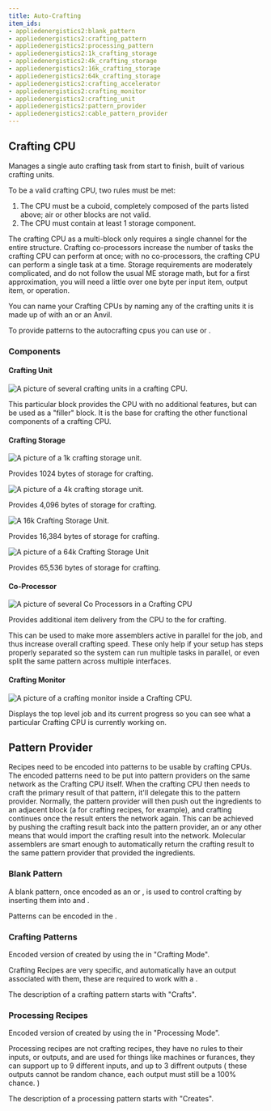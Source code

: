 ```yaml
---
title: Auto-Crafting
item_ids:
- appliedenergistics2:blank_pattern
- appliedenergistics2:crafting_pattern
- appliedenergistics2:processing_pattern
- appliedenergistics2:1k_crafting_storage
- appliedenergistics2:4k_crafting_storage
- appliedenergistics2:16k_crafting_storage
- appliedenergistics2:64k_crafting_storage
- appliedenergistics2:crafting_accelerator
- appliedenergistics2:crafting_monitor
- appliedenergistics2:crafting_unit
- appliedenergistics2:pattern_provider
- appliedenergistics2:cable_pattern_provider
---
```


## Crafting CPU

Manages a single auto crafting task from start to finish, built of various crafting units.

To be a valid crafting CPU, two rules must be met:

1. The CPU must be a cuboid, completely composed of the parts listed above; air or other blocks are not valid.
2. The CPU must contain at least 1 storage component.

The crafting CPU as a multi-block only requires a single channel for the
entire structure. Crafting co-processors increase the number of tasks the
crafting CPU can perform at once; with no co-processors, the crafting CPU can
perform a single task at a time. Storage requirements are moderately
complicated, and do not follow the usual ME storage math, but for a first
approximation, you will need a little over one byte per input item, output
item, or operation.

You can name your Crafting CPUs by naming any of the crafting units it is made up of with 
an <ItemLink id="appliedenergistics2:inscriber"/> or an Anvil.

To provide patterns to the autocrafting cpus you can use <ItemLink id="appliedenergistics2:item_interface"/> 
or <ItemLink id="appliedenergistics2:item_level_emitter"/>.

### Components

#### Crafting Unit

![A picture of several crafting units in a crafting CPU.](../../public/assets/large/craftingunit.png)

This particular block provides the CPU with no additional features, but can be used as a "filler" block.
It is the base for crafting the other functional components of a crafting CPU.

#### Crafting Storage

![A picture of a 1k crafting storage unit.](../../public/assets/large/crafting1k.png)

Provides 1024 bytes of storage for crafting.

<RecipeFor id="appliedenergistics2:1k_crafting_storage"/>

![A picture of a 4k crafting storage unit.](../../public/assets/large/crafting4k.png)

Provides 4,096 bytes of storage for crafting.

<RecipeFor id="appliedenergistics2:4k_crafting_storage"/>

![A 16k Crafting Storage Unit.](../../public/assets/large/crafting16k.png)

Provides 16,384 bytes of storage for crafting.

<RecipeFor id="appliedenergistics2:16k_crafting_storage"/>

![A picture of a 64k Crafting Storage Unit](../../public/assets/large/crafting64k.png)

Provides 65,536 bytes of storage for crafting.

<RecipeFor id="appliedenergistics2:64k_crafting_storage"/>

#### Co-Processor

![A picture of several Co Processors in a Crafting CPU](../../public/assets/large/craftingco.png)

Provides additional item delivery from the CPU to the <ItemLink id="appliedenergistics2:pattern_provider"/> for
crafting.

This can be used to make more assemblers active in parallel for the job, and
thus increase overall crafting speed. These only help if your setup has steps
properly separated so the system can run multiple tasks in parallel, or even
split the same pattern across multiple interfaces.

<RecipeFor id="appliedenergistics2:crafting_accelerator"/>

#### Crafting Monitor

![A picture of a crafting monitor inside a Crafting CPU.](../../public/assets/large/craftingmonitor.png)

Displays the top level job and its current progress so you can see what a particular Crafting CPU is currently
working on.

<RecipeFor id="appliedenergistics2:crafting_monitor"/>

## Pattern Provider

Recipes need to be encoded into patterns to be usable by crafting CPUs. The encoded patterns need to be put
into pattern providers on the same network as the Crafting CPU itself. When the crafting CPU then
needs to craft the primary result of that pattern, it'll delegate this to the
pattern provider. Normally, the pattern provider will then push out the
ingredients to an adjacent block (a <ItemLink id="molecular_assembler"/> for crafting recipes, for example),
and crafting continues once the result enters the network again.
This can be achieved by pushing the crafting result back into the pattern provider,
an <ItemLink id="item_interface" /> or any other means that would import the crafting result into the network. Molecular
assemblers are smart enough to automatically return the crafting result to the same pattern provider that provided
the ingredients.

<RecipeFor id="appliedenergistics2:pattern_provider"/>
<RecipeFor id="appliedenergistics2:cable_pattern_provider"/>

### Blank Pattern

A blank pattern, once encoded as an <ItemLink id="appliedenergistics2:crafting_pattern"/> 
or <ItemLink id="appliedenergistics2:processing_pattern"/>, is used to control 
crafting by inserting them into <ItemLink id="appliedenergistics2:molecular_assembler"/> and <ItemLink
id="appliedenergistics2:pattern_provider"/>.

Patterns can be encoded in the <ItemLink id="pattern_terminal" />.

<RecipeFor id="appliedenergistics2:blank_pattern"/>

### Crafting Patterns

Encoded version of <ItemLink id="appliedenergistics2:blank_pattern"/> created by using 
the <ItemLink id="appliedenergistics2:pattern_terminal"/> in "Crafting Mode".

Crafting Recipes are very specific, and automatically have an output
associated with them, these are required to work with a <ItemLink
id="appliedenergistics2:molecular_assembler"/>.

The description of a crafting pattern starts with "Crafts".

### Processing Recipes

Encoded version of <ItemLink id="appliedenergistics2:blank_pattern"/> created by using
the <ItemLink id="appliedenergistics2:pattern_terminal"/> in "Processing Mode".

Processing recipes are not crafting recipes, they have no rules to their
inputs, or outputs, and are used for things like machines or furances, they
can support up to 9 different inputs, and up to 3 diffrent outputs ( these
outputs cannot be random chance, each output must still be a 100% chance. )

The description of a processing pattern starts with "Creates".
